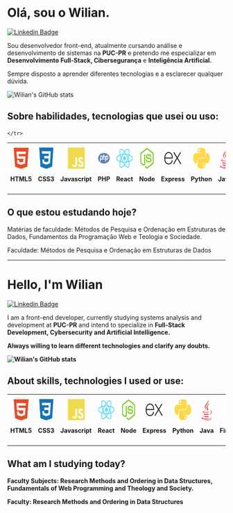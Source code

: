<h1>Olá, sou o Wilian. </h1>

[![Linkedin Badge](https://img.shields.io/badge/-LinkedIn-blue?style=flat-square&logo=Linkedin&logoColor=white&link=https://www.linkedin.com/in/wilian-krinke-a640b7141/)](https://www.linkedin.com/in/wilian-krinke-a640b7141/)

<p>Sou desenvolvedor front-end, atualmente cursando análise e desenvolvimento de sistemas na <strong>PUC-PR</strong> e pretendo me especializar em <strong>Desenvolvimento Full-Stack, </strong><strong>Cibersegurança</strong> e <strong>Inteligência Artificial.</strong></p>
<p>Sempre disposto a aprender diferentes tecnologias e a esclarecer qualquer dúvida.</p>

![Wilian's GitHub stats](https://github-readme-stats.vercel.app/api?username=WilianKrinke&show_icons=true&theme=dark)

<h2>Sobre habilidades, tecnologias que usei ou uso:</h2>

<table>
  <tbody>
    <tr>
                <td align="center"><img src="https://raw.githubusercontent.com/devicons/devicon/master/icons/html5/html5-plain.svg" alt="html5" align="center" height="50" width="40"></img><p align="center"><strong>HTML5</strong></p></td>
                <td align="center"><img src="https://raw.githubusercontent.com/devicons/devicon/master/icons/css3/css3-plain.svg" alt="css3" align="center" height="50" width="40"></img><p align="center"><strong>CSS3</strong></p></td>
                <td align="center"><img src="https://raw.githubusercontent.com/devicons/devicon/master/icons/javascript/javascript-plain.svg" alt="js" align="center" height="50" width="40"></img><p align="center"><strong>Javascript</strong></p></td>
                <td align="center"><img src="https://raw.githubusercontent.com/devicons/devicon/master/icons/php/php-plain.svg" alt="php" align="center" height="50" width="40"></img><p align="center"><strong>PHP</strong></p></td>
                <td align="center"><img src="https://raw.githubusercontent.com/devicons/devicon/master/icons/react/react-original.svg" alt="react" align="center" height="50" width="40"></img><p align="center"><strong>React</strong></p></td>
                <td align="center"><img src="https://raw.githubusercontent.com/devicons/devicon/master/icons/nodejs/nodejs-original.svg" alt="nodejs" align="center" height="50" width="40"></img><p align="center"><strong>Node</strong></p></td>
                <td align="center"><img src="https://raw.githubusercontent.com/devicons/devicon/master/icons/express/express-original.svg" alt="express" align="center" height="50" width="40"></img><p align="center"><strong>Express</strong> </p></td>
                <td align="center"><img src="https://raw.githubusercontent.com/devicons/devicon/master/icons/python/python-plain.svg" alt="python" align="center" height="50" width="40"></img><p align="center"><strong>Python</strong></p></td>
                <td align="center"><img src="https://raw.githubusercontent.com/devicons/devicon/master/icons/java/java-plain.svg" alt="java" align="center" height="50" width="40"></img><p align="center"><strong>Java</strong></p></td>
                <td align="center"><img src="https://raw.githubusercontent.com/devicons/devicon/master/icons/firebase/firebase-plain.svg" alt="firebase" align="center" height="50" width="40"></img><p align="center"><strong>Firebase</strong> </p></td>
                <td align="center"><img src="https://raw.githubusercontent.com/devicons/devicon/master/icons/mongodb/mongodb-original.svg" alt="mongodb" align="center" height="50" width="40"></img><p align="center"><strong>Mongo DB</strong> </p></td>
                <td align="center"><img src="https://raw.githubusercontent.com/devicons/devicon/master/icons/mysql/mysql-original.svg" alt="mysql" align="center" height="50" width="40"></img><p align="center"><strong>MySQL</strong></p></td>
                
    </tr>
  </tbody>
</table>

<h2><strong>O que estou estudando hoje?</strong></h2>
<p>Matérias de faculdade: Métodos de Pesquisa e Ordenação em Estruturas de Dados, Fundamentos da Programação Web e Teologia e Sociedade.</p>
<p>Faculdade: Métodos de Pesquisa e Ordenação em Estruturas de Dados</p>




<hr/>
<h1>Hello, I'm Wilian</h1>

[![Linkedin Badge](https://img.shields.io/badge/-LinkedIn-blue?style=flat-square&logo=Linkedin&logoColor=white&link=https://www.linkedin.com/in/wilian-krinke-a640b7141/)](https://www.linkedin.com/in/wilian-krinke-a640b7141/)

<p>I am a front-end developer, currently studying systems analysis and development at <strong>PUC-PR</strong> and intend to specialize in <strong>Full-Stack Development, </strong><strong>Cybersecurity</ strong> and <strong>Artificial Intelligence.</strong></p>
<p>Always willing to learn different technologies and clarify any doubts.</p>

![Wilian's GitHub stats](https://github-readme-stats.vercel.app/api?username=WilianKrinke&show_icons=true&theme=dark)

<h2>About skills, technologies I used or use:</h2>

<table>
  <tbody>
    <tr>
                <td align="center"><img src="https://raw.githubusercontent.com/devicons/devicon/master/icons/html5/html5-plain.svg" alt="html5" align="center" height="50" width="40"></img><p align="center"><strong>HTML5</strong></p></td>
                <td align="center"><img src="https://raw.githubusercontent.com/devicons/devicon/master/icons/css3/css3-plain.svg" alt="css3" align="center" height="50" width="40"></img><p align="center"><strong>CSS3</strong></p></td>
                <td align="center"><img src="https://raw.githubusercontent.com/devicons/devicon/master/icons/javascript/javascript-plain.svg" alt="js" align="center" height="50" width="40"></img><p align="center"><strong>Javascript</strong></p></td>
                <td align="center"><img src="https://raw.githubusercontent.com/devicons/devicon/master/icons/react/react-original.svg" alt="react" align="center" height="50" width="40"></img><p align="center"><strong>React</strong></p></td>
                <td align="center"><img src="https://raw.githubusercontent.com/devicons/devicon/master/icons/nodejs/nodejs-original.svg" alt="nodejs" align="center" height="50" width="40"></img><p align="center"><strong>Node</strong> </p></td>
                <td align="center"><img src="https://raw.githubusercontent.com/devicons/devicon/master/icons/express/express-original.svg" alt="express" align="center" height="50" width="40"></img><p align="center"><strong>Express</strong> </p></td>
                <td align="center"><img src="https://raw.githubusercontent.com/devicons/devicon/master/icons/python/python-plain.svg" alt="python" align="center" height="50" width="40"></img><p align="center"><strong>Python</strong> </p></td>
                <td align="center"><img src="https://raw.githubusercontent.com/devicons/devicon/master/icons/java/java-plain.svg" alt="java" align="center" height="50" width="40"></img><p align="center"><strong>Java</strong> </p></td>
                <td align="center"><img src="https://raw.githubusercontent.com/devicons/devicon/master/icons/firebase/firebase-plain.svg" alt="firebase" align="center" height="50" width="40"></img><p align="center"><strong>Firebase</strong> </p></td>
                <td align="center"><img src="https://raw.githubusercontent.com/devicons/devicon/master/icons/mongodb/mongodb-original.svg" alt="mongodb" align="center" height="50" width="40"></img><p align="center"><strong>Mongo DB</strong> </p></td>
                <td align="center"><img src="https://raw.githubusercontent.com/devicons/devicon/master/icons/mysql/mysql-original.svg" alt="mysql" align="center" height="50" width="40"></img><p align="center"><strong>MySQL</strong> </p></td>
    </tr>
  </tbody>
</table>

<h2><strong>What am I studying today?</strong></h2>
<p>Faculty Subjects: Research Methods and Ordering in Data Structures, Fundamentals of Web Programming and Theology and Society.</p>
<p>Faculty: Research Methods and Ordering in Data Structures</p>
